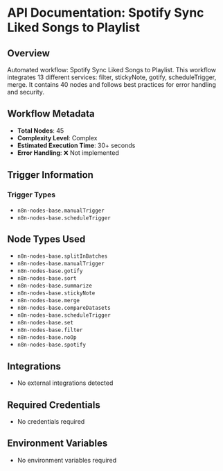 # API Documentation: Spotify Sync Liked Songs to Playlist

## Overview
Automated workflow: Spotify Sync Liked Songs to Playlist. This workflow integrates 13 different services: filter, stickyNote, gotify, scheduleTrigger, merge. It contains 40 nodes and follows best practices for error handling and security.

## Workflow Metadata
- **Total Nodes**: 45
- **Complexity Level**: Complex
- **Estimated Execution Time**: 30+ seconds
- **Error Handling**: ❌ Not implemented

## Trigger Information
### Trigger Types
- `n8n-nodes-base.manualTrigger`
- `n8n-nodes-base.scheduleTrigger`

## Node Types Used
- `n8n-nodes-base.splitInBatches`
- `n8n-nodes-base.manualTrigger`
- `n8n-nodes-base.gotify`
- `n8n-nodes-base.sort`
- `n8n-nodes-base.summarize`
- `n8n-nodes-base.stickyNote`
- `n8n-nodes-base.merge`
- `n8n-nodes-base.compareDatasets`
- `n8n-nodes-base.scheduleTrigger`
- `n8n-nodes-base.set`
- `n8n-nodes-base.filter`
- `n8n-nodes-base.noOp`
- `n8n-nodes-base.spotify`

## Integrations
- No external integrations detected

## Required Credentials
- No credentials required

## Environment Variables
- No environment variables required
